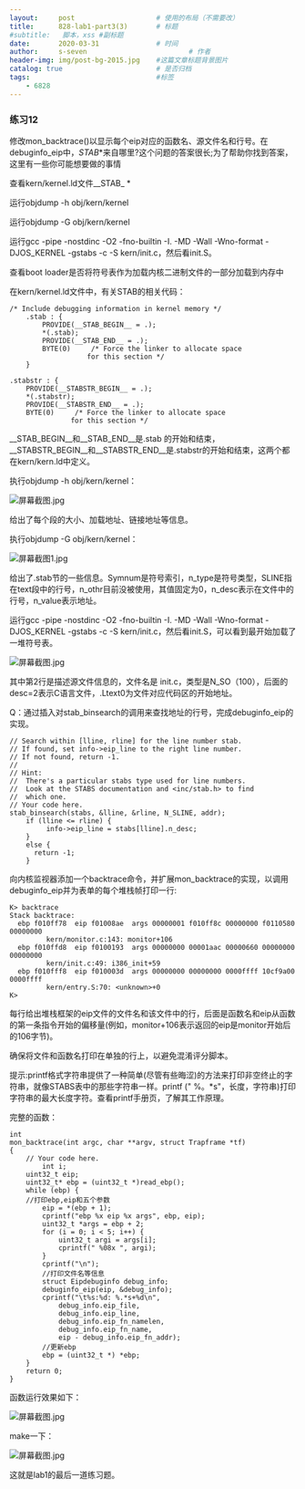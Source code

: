 ```yaml
---
layout:     post   				    # 使用的布局（不需要改）
title:      828-lab1-part3(3)		# 标题 
#subtitle:   脚本，xss #副标题
date:       2020-03-31 				# 时间
author:     s-seven 						# 作者
header-img: img/post-bg-2015.jpg 	#这篇文章标题背景图片
catalog: true 						# 是否归档
tags:								#标签
    - 6828
---
```


### 练习12

​		修改mon_backtrace()以显示每个eip对应的函数名、源文件名和行号。在debuginfo_eip中，_STAB_*来自哪里?这个问题的答案很长;为了帮助你找到答案，这里有一些你可能想要做的事情

查看kern/kernel.ld文件__STAB_ *

运行objdump -h obj/kern/kernel

运行objdump -G obj/kern/kernel

运行gcc -pipe -nostdinc -O2 -fno-builtin -I. -MD -Wall -Wno-format -DJOS_KERNEL -gstabs -c -S kern/init.c，然后看init.S。

查看boot loader是否将符号表作为加载内核二进制文件的一部分加载到内存中

在kern/kernel.ld文件中，有关STAB的相关代码：

```
/* Include debugging information in kernel memory */
	.stab : {
		PROVIDE(__STAB_BEGIN__ = .);
		*(.stab);
		PROVIDE(__STAB_END__ = .);
		BYTE(0)		/* Force the linker to allocate space
				   for this section */
	}
	
.stabstr : {
    PROVIDE(__STABSTR_BEGIN__ = .);
    *(.stabstr);
    PROVIDE(__STABSTR_END__ = .);
    BYTE(0)     /* Force the linker to allocate space
               for this section */
```

__STAB_BEGIN__和__STAB_END__是.stab 的开始和结束，__STABSTR_BEGIN__和__STABSTR_END__是.stabstr的开始和结束，这两个都在kern/kern.ld中定义。

执行objdump -h obj/kern/kernel：

![屏幕截图.jpg](http://ww1.sinaimg.cn/large/005KQQDely1gdcycjfyxkj30lf0h9q5l.jpg)

给出了每个段的大小、加载地址、链接地址等信息。

执行objdump -G obj/kern/kernel：

![屏幕截图1.jpg](http://ww1.sinaimg.cn/large/005KQQDely1gdcyezejryj30mz0fedhc.jpg)

给出了.stab节的一些信息。Symnum是符号索引，n_type是符号类型，SLINE指在text段中的行号，n_othr目前没被使用，其值固定为0，n_desc表示在文件中的行号，n_value表示地址。

运行gcc -pipe -nostdinc -O2 -fno-builtin -I. -MD -Wall -Wno-format -DJOS_KERNEL -gstabs -c -S kern/init.c，然后看init.S，可以看到最开始加载了一堆符号表。

![屏幕截图.jpg](http://ww1.sinaimg.cn/large/005KQQDely1gdcyl2bz9uj30oy0jsq65.jpg)

其中第2行是描述源文件信息的，文件名是 init.c，类型是N_SO（100），后面的desc=2表示C语言文件，.Ltext0为文件对应代码区的开始地址。

Q：通过插入对stab_binsearch的调用来查找地址的行号，完成debuginfo_eip的实现。

```
// Search within [lline, rline] for the line number stab.
// If found, set info->eip_line to the right line number.
// If not found, return -1.
//
// Hint:
//	There's a particular stabs type used for line numbers.
//	Look at the STABS documentation and <inc/stab.h> to find
//	which one.
// Your code here.
stab_binsearch(stabs, &lline, &rline, N_SLINE, addr);
	if (lline <= rline) {
   		 info->eip_line = stabs[lline].n_desc;
	} 
	else {
  	  return -1;
	}
```

​		向内核监视器添加一个backtrace命令，并扩展mon_backtrace的实现，以调用debuginfo_eip并为表单的每个堆栈帧打印一行:

```
K> backtrace
Stack backtrace:
  ebp f010ff78  eip f01008ae  args 00000001 f010ff8c 00000000 f0110580 00000000
         kern/monitor.c:143: monitor+106
  ebp f010ffd8  eip f0100193  args 00000000 00001aac 00000660 00000000 00000000
         kern/init.c:49: i386_init+59
  ebp f010fff8  eip f010003d  args 00000000 00000000 0000ffff 10cf9a00 0000ffff
         kern/entry.S:70: <unknown>+0
K> 
```

每行给出堆栈框架的eip文件的文件名和该文件中的行，后面是函数名和eip从函数的第一条指令开始的偏移量(例如，monitor+106表示返回的eip是monitor开始后的106字节)。

确保将文件和函数名打印在单独的行上，以避免混淆评分脚本。

提示:printf格式字符串提供了一种简单(尽管有些晦涩)的方法来打印非空终止的字符串，就像STABS表中的那些字符串一样。printf (" %。*s"，长度，字符串)打印字符串的最大长度字符。查看printf手册页，了解其工作原理。

完整的函数：

```
int
mon_backtrace(int argc, char **argv, struct Trapframe *tf)
{
	// Your code here.
        int i;
	uint32_t eip;
	uint32_t* ebp = (uint32_t *)read_ebp();
	while (ebp) {
	//打印ebp,eip和五个参数
		eip = *(ebp + 1);
		cprintf("ebp %x eip %x args", ebp, eip);
		uint32_t *args = ebp + 2;
		for (i = 0; i < 5; i++) {
			uint32_t argi = args[i];
			cprintf(" %08x ", argi);
		}
		cprintf("\n");
		//打印文件名等信息
		struct Eipdebuginfo debug_info;
		debuginfo_eip(eip, &debug_info);
		cprintf("\t%s:%d: %.*s+%d\n",
			debug_info.eip_file,
			debug_info.eip_line,
			debug_info.eip_fn_namelen,
			debug_info.eip_fn_name, 
			eip - debug_info.eip_fn_addr);
		//更新ebp
		ebp = (uint32_t *) *ebp;
	}
	return 0;
}
```

函数运行效果如下：

![屏幕截图.jpg](http://ww1.sinaimg.cn/large/005KQQDely1gdd5bnsruoj30os09zmzd.jpg)

make一下：

![屏幕截图.jpg](http://ww1.sinaimg.cn/large/005KQQDely1gdd5afoifoj30cm04xgls.jpg)

这就是lab1的最后一道练习题。